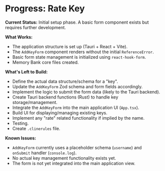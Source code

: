 # Progress: Rate Key

**Current Status:** Initial setup phase. A basic form component exists but requires further development.

**What Works:**

- The application structure is set up (Tauri + React + Vite).
- The `AddKeyForm` component renders without the initial `ReferenceError`.
- Basic form state management is initialized using `react-hook-form`.
- Memory Bank core files created.

**What's Left to Build:**

- Define the actual data structure/schema for a "key".
- Update the `AddKeyForm` Zod schema and form fields accordingly.
- Implement the logic to submit the form data (likely to the Tauri backend).
- Create Tauri backend functions (Rust) to handle key storage/management.
- Integrate the `AddKeyForm` into the main application UI (`App.tsx`).
- Build UI for displaying/managing existing keys.
- Implement any "rate" related functionality if implied by the name.
- Testing.
- Create `.clinerules` file.

**Known Issues:**

- `AddKeyForm` currently uses a placeholder schema (`username`) and `onSubmit` handler (`console.log`).
- No actual key management functionality exists yet.
- The form is not yet integrated into the main application view.
